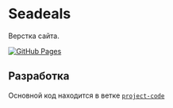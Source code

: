 # Seadeals
Верстка сайта.

[![GitHub Pages](https://img.shields.io/badge/-GitHub%20Pages-blue?style=flat-square)](https://Artynskij.github.io/Afisha/)

## Разработка

Основной код находится в ветке [`project-code`](https://github.com/Artynskij/Afisha/tree/dev)
